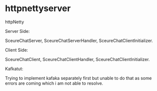 # httpnettyserver

httpNetty

Server Side:

SceureChatServer, SceureChatServerHandler, SceureChatClientInitializer.

Client Side:

SceureChatClient, SceureChatClientHandler, SceureChatClientInitializer.

Kafkatut:

Trying to implement kafaka separately first but unable to do that as some errors are coming which i am not able to resolve.
